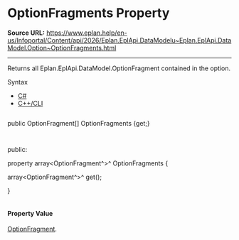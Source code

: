 # OptionFragments Property

**Source URL:** https://www.eplan.help/en-us/Infoportal/Content/api/2026/Eplan.EplApi.DataModelu~Eplan.EplApi.DataModel.Option~OptionFragments.html

---

Returns all Eplan.EplApi.DataModel.OptionFragment contained in the option.

Syntax

- [C#](#i-syntax-CS)
- [C++/CLI](#i-syntax-CPP2005)

```
```
public OptionFragment[] OptionFragments {get;}
```
```

```
```
public:

property array<OptionFragment^>^ OptionFragments {

   array<OptionFragment^>^ get();

}
```
```

#### Property Value

[OptionFragment](Eplan.EplApi.DataModelu~Eplan.EplApi.DataModel.OptionFragment.html).
